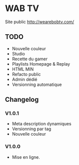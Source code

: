 # WAB TV

Site public http://wearebobtv.com/

## TODO
- Nouvelle couleur
- Studio
- Recette du gamer
- Playlists Homepage & Replay
- HTML MIN
- Refacto public
- Admin dédié
- Versionning automatique

## Changelog

### V1.0.1
- Meta description dynamiques
- Versionning par tag
- Nouvelle couleur
### V1.0.0
- Mise en ligne.